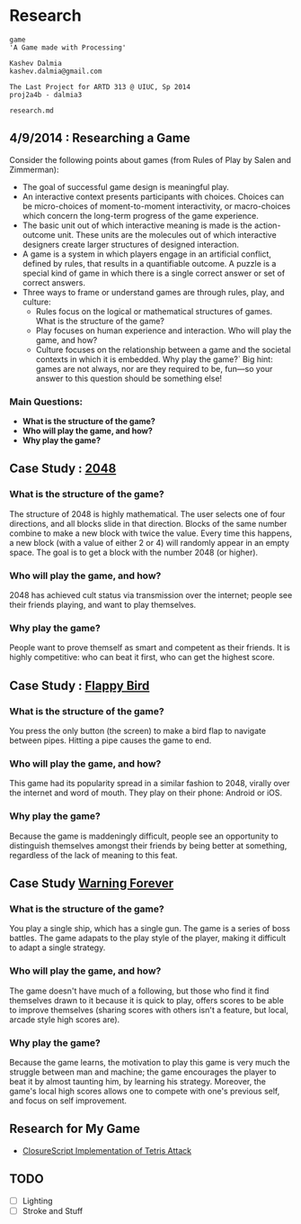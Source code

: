 # Research

    game
    'A Game made with Processing'

    Kashev Dalmia
    kashev.dalmia@gmail.com

    The Last Project for ARTD 313 @ UIUC, Sp 2014
    proj2a4b - dalmia3

    research.md

## 4/9/2014 : Researching a Game
Consider the following points about games (from Rules of Play by Salen and Zimmerman):

- The goal of successful game design is meaningful play.
- An interactive context presents participants with choices. Choices can be micro-choices of moment-to-moment interactivity, or macro-choices which concern the long-term progress of the game experience.
- The basic unit out of which interactive meaning is made is the action-outcome unit. These units are the molecules out of which interactive designers create larger structures of designed interaction.
- A game is a system in which players engage in an artificial conflict, defined by rules, that results in a quantifiable outcome. A puzzle is a special kind of game in which there is a single correct answer or set of correct answers.
- Three ways to frame or understand games are through rules, play, and culture:
    - Rules focus on the logical or mathematical structures of games. What is the structure of the game?
    - Play focuses on human experience and interaction. Who will play the game, and how?
    - Culture focuses on the relationship between a game and the societal contexts in which it is embedded. Why play the game?` Big hint: games are not always, nor are they required to be, fun—so your answer to this question should be something else!

### Main Questions:
- **What is the structure of the game?**
- **Who will play the game, and how?**
- **Why play the game?**

## Case Study : [2048](http://gabrielecirulli.github.io/2048/)
### What is the structure of the game?
The structure of 2048 is highly mathematical. The user selects one of four directions, and all blocks slide in that direction. Blocks of the same number combine to make a new block with twice the value. Every time this happens, a new block (with a value of either 2 or 4) will randomly appear in an empty space. The goal is to get a block with the number 2048 (or higher).

### Who will play the game, and how?
2048 has achieved cult status via transmission over the internet; people see their friends playing, and want to play themselves.

### Why play the game?
People want to prove themself as smart and competent as their friends. It is highly competitive: who can beat it first, who can get the highest score.


## Case Study : [Flappy Bird](http://en.wikipedia.org/wiki/Flappy_Bird)
### What is the structure of the game?
You press the only button (the screen) to make a bird flap to navigate between pipes. Hitting a pipe causes the game to end.

### Who will play the game, and how?
This game had its popularity spread in a similar fashion to 2048, virally over the internet and word of mouth. They play on their phone: Android or iOS.

### Why play the game?
Because the game is maddeningly difficult, people see an opportunity to distinguish themselves amongst their friends by being better at something, regardless of the lack of meaning to this feat.


## Case Study [Warning Forever](http://download.cnet.com/Warning-Forever/3000-2095_4-10298144.html)
### What is the structure of the game?
You play a single ship, which has a single gun. The game is a series of boss battles. The game adapats to the play style of the player, making it difficult to adapt a single strategy.

### Who will play the game, and how?
The game doesn't have much of a following, but those who find it find themselves drawn to it because it is quick to play, offers scores to be able to improve themselves (sharing scores with others isn't a feature, but local, arcade style high scores are).

### Why play the game?
Because the game learns, the motivation to play this game is very much the struggle between man and machine; the game encourages the player to beat it by almost taunting him, by learning his strategy. Moreover, the game's local high scores allows one to compete with one's previous self, and focus on self improvement.


## Research for My Game
- [ClosureScript Implementation of Tetris Attack](http://jamie.ly/wordpress/programming/software/clojurescript-tetris-attack/)

## TODO
- [ ] Lighting
- [ ] Stroke and Stuff
